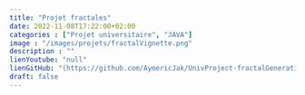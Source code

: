```yaml
---
title: "Projet fractales"
date: 2022-11-08T17:22:00+02:00
categories : ["Projet universitaire", "JAVA"]
image : "/images/projets/fractalVignette.png"
description : ""
lienYoutube: "null"
lienGitHub: "(https://github.com/AymericJak/UnivProject-fractalGenerationApp)"
draft: false
---
```



